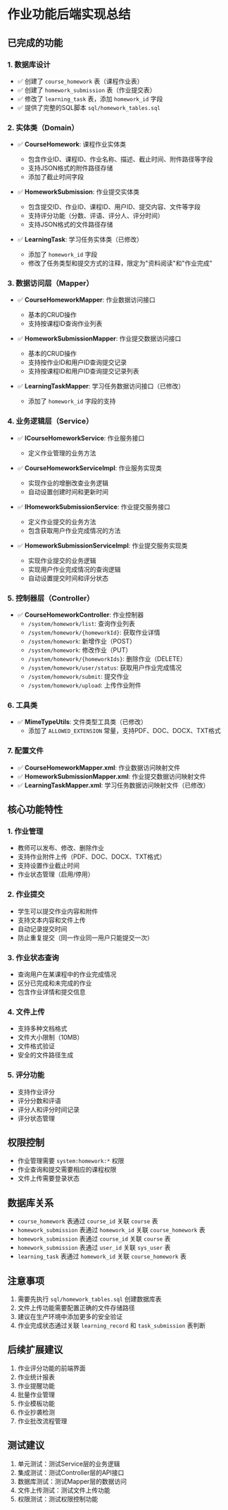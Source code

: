 # 作业功能后端实现总结

## 已完成的功能

### 1. 数据库设计
- ✅ 创建了 `course_homework` 表（课程作业表）
- ✅ 创建了 `homework_submission` 表（作业提交表）
- ✅ 修改了 `learning_task` 表，添加 `homework_id` 字段
- ✅ 提供了完整的SQL脚本 `sql/homework_tables.sql`

### 2. 实体类（Domain）
- ✅ **CourseHomework**: 课程作业实体类
  - 包含作业ID、课程ID、作业名称、描述、截止时间、附件路径等字段
  - 支持JSON格式的附件路径存储
  - 添加了截止时间字段

- ✅ **HomeworkSubmission**: 作业提交实体类
  - 包含提交ID、作业ID、课程ID、用户ID、提交内容、文件等字段
  - 支持评分功能（分数、评语、评分人、评分时间）
  - 支持JSON格式的文件路径存储

- ✅ **LearningTask**: 学习任务实体类（已修改）
  - 添加了 `homework_id` 字段
  - 修改了任务类型和提交方式的注释，限定为"资料阅读"和"作业完成"

### 3. 数据访问层（Mapper）
- ✅ **CourseHomeworkMapper**: 作业数据访问接口
  - 基本的CRUD操作
  - 支持按课程ID查询作业列表

- ✅ **HomeworkSubmissionMapper**: 作业提交数据访问接口
  - 基本的CRUD操作
  - 支持按作业ID和用户ID查询提交记录
  - 支持按课程ID和用户ID查询提交记录列表

- ✅ **LearningTaskMapper**: 学习任务数据访问接口（已修改）
  - 添加了 `homework_id` 字段的支持

### 4. 业务逻辑层（Service）
- ✅ **ICourseHomeworkService**: 作业服务接口
  - 定义作业管理的业务方法

- ✅ **CourseHomeworkServiceImpl**: 作业服务实现类
  - 实现作业的增删改查业务逻辑
  - 自动设置创建时间和更新时间

- ✅ **IHomeworkSubmissionService**: 作业提交服务接口
  - 定义作业提交的业务方法
  - 包含获取用户作业完成情况的方法

- ✅ **HomeworkSubmissionServiceImpl**: 作业提交服务实现类
  - 实现作业提交的业务逻辑
  - 实现用户作业完成情况的查询逻辑
  - 自动设置提交时间和评分状态

### 5. 控制器层（Controller）
- ✅ **CourseHomeworkController**: 作业控制器
  - `/system/homework/list`: 查询作业列表
  - `/system/homework/{homeworkId}`: 获取作业详情
  - `/system/homework`: 新增作业（POST）
  - `/system/homework`: 修改作业（PUT）
  - `/system/homework/{homeworkIds}`: 删除作业（DELETE）
  - `/system/homework/user/status`: 获取用户作业完成情况
  - `/system/homework/submit`: 提交作业
  - `/system/homework/upload`: 上传作业附件

### 6. 工具类
- ✅ **MimeTypeUtils**: 文件类型工具类（已修改）
  - 添加了 `ALLOWED_EXTENSION` 常量，支持PDF、DOC、DOCX、TXT格式

### 7. 配置文件
- ✅ **CourseHomeworkMapper.xml**: 作业数据访问映射文件
- ✅ **HomeworkSubmissionMapper.xml**: 作业提交数据访问映射文件
- ✅ **LearningTaskMapper.xml**: 学习任务数据访问映射文件（已修改）

## 核心功能特性

### 1. 作业管理
- 教师可以发布、修改、删除作业
- 支持作业附件上传（PDF、DOC、DOCX、TXT格式）
- 支持设置作业截止时间
- 作业状态管理（启用/停用）

### 2. 作业提交
- 学生可以提交作业内容和附件
- 支持文本内容和文件上传
- 自动记录提交时间
- 防止重复提交（同一作业同一用户只能提交一次）

### 3. 作业状态查询
- 查询用户在某课程中的作业完成情况
- 区分已完成和未完成的作业
- 包含作业详情和提交信息

### 4. 文件上传
- 支持多种文档格式
- 文件大小限制（10MB）
- 文件格式验证
- 安全的文件路径生成

### 5. 评分功能
- 支持作业评分
- 评分分数和评语
- 评分人和评分时间记录
- 评分状态管理

## 权限控制
- 作业管理需要 `system:homework:*` 权限
- 作业查询和提交需要相应的课程权限
- 文件上传需要登录状态

## 数据库关系
- `course_homework` 表通过 `course_id` 关联 `course` 表
- `homework_submission` 表通过 `homework_id` 关联 `course_homework` 表
- `homework_submission` 表通过 `course_id` 关联 `course` 表
- `homework_submission` 表通过 `user_id` 关联 `sys_user` 表
- `learning_task` 表通过 `homework_id` 关联 `course_homework` 表

## 注意事项
1. 需要先执行 `sql/homework_tables.sql` 创建数据库表
2. 文件上传功能需要配置正确的文件存储路径
3. 建议在生产环境中添加更多的安全验证
4. 作业完成状态通过关联 `learning_record` 和 `task_submission` 表判断

## 后续扩展建议
1. 作业评分功能的前端界面
2. 作业统计报表
3. 作业提醒功能
4. 批量作业管理
5. 作业模板功能
6. 作业抄袭检测
7. 作业批改流程管理

## 测试建议
1. 单元测试：测试Service层的业务逻辑
2. 集成测试：测试Controller层的API接口
3. 数据库测试：测试Mapper层的数据访问
4. 文件上传测试：测试文件上传功能
5. 权限测试：测试权限控制功能 